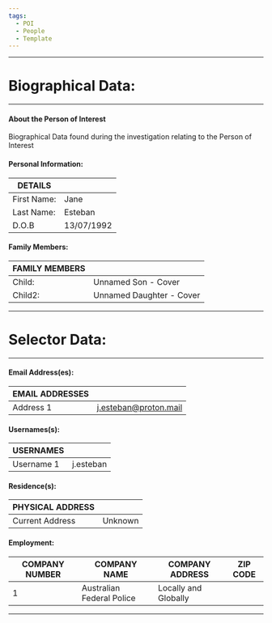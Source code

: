 ```yaml
---
tags:
  - POI
  - People
  - Template
---
```

---
# Biographical Data:
---
#### About the Person of Interest
Biographical Data found during the investigation relating to the Person of Interest

#### Personal Information:

| DETAILS     |            |
| ----------- | ---------- |
| First Name: | Jane       |
| Last Name:  | Esteban    |
| D.O.B       | 13/07/1992 |

#### Family Members:

| FAMILY MEMBERS |                          |
| -------------- | ------------------------ |
| Child:         | Unnamed Son - Cover      |
| Child2:        | Unnamed Daughter - Cover |

---
# Selector Data:
---
#### Email Address(es):

| EMAIL ADDRESSES |                       |
| --------------- | --------------------- |
| Address 1       | j.esteban@proton.mail |

#### Usernames(s):

| USERNAMES  |           |
| ---------- | --------- |
| Username 1 | j.esteban |

#### Residence(s):

| PHYSICAL ADDRESS |         |
| ---------------- | ------- |
| Current Address  | Unknown |

#### Employment:

| COMPANY NUMBER | COMPANY NAME              | COMPANY ADDRESS      | ZIP CODE |
| -------------- | ------------------------- | -------------------- | -------- |
| 1              | Australian Federal Police | Locally and Globally |          |

---

